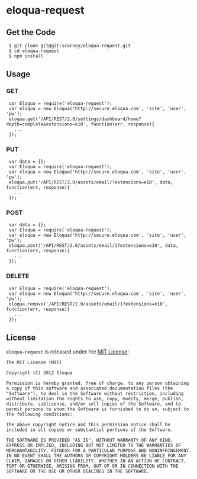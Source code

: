 # eloqua-request

## Get the Code

     $ git clone git@git:scarney/eloqua-request.git
     $ cd eloqua-request
     $ npm install

## Usage
### GET

     var Eloqua = require('eloqua-request');
     var eloqua = new Eloqua('http://secure.eloqua.com', 'site', 'user', 'pw');
     eloqua.get('/API/REST/2.0/settings/dashboard/home?depth=complete&extensions=e10', function(err, response){
       ...
     });

### PUT

     var data = {};
     var Eloqua = require('eloqua-request');
     var eloqua = new Eloqua('http://secure.eloqua.com', 'site', 'user', 'pw');
     eloqua.put('/API/REST/2.0/assets/email/?extensions=e10', data, function(err, response){
       ...
     });
      
### POST

     var data = {};
     var Eloqua = require('eloqua-request');
     var eloqua = new Eloqua('http://secure.eloqua.com', 'site', 'user', 'pw');
     eloqua.post('/API/REST/2.0/assets/email/1?extensions=e10', data, function(err, response){
       ...
     });
      
### DELETE

     var Eloqua = require('eloqua-request');
     var eloqua = new Eloqua('http://secure.eloqua.com', 'site', 'user', 'pw');
     eloqua.remove('/API/REST/2.0/assets/email/1?extensions=e10', function(err, response){
       ...
     });

## License

`eloqua-request` is released under hte [MIT License](http://www.opensource.org/licenses/mit-license.html):

    The MIT License (MIT)

    Copyright (C) 2012 Eloqua

    Permission is hereby granted, free of charge, to any person obtaining a copy of this software and associated documentation files (the "Software"), to deal in the Software without restriction, including without limitation the rights to use, copy, modify, merge, publish, distribute, sublicense, and/or sell copies of the Software, and to permit persons to whom the Software is furnished to do so, subject to the following conditions:

    The above copyright notice and this permission notice shall be included in all copies or substantial portions of the Software.

    THE SOFTWARE IS PROVIDED "AS IS", WITHOUT WARRANTY OF ANY KIND, EXPRESS OR IMPLIED, INCLUDING BUT NOT LIMITED TO THE WARRANTIES OF MERCHANTABILITY, FITNESS FOR A PARTICULAR PURPOSE AND NONINFRINGEMENT. IN NO EVENT SHALL THE AUTHORS OR COPYRIGHT HOLDERS BE LIABLE FOR ANY CLAIM, DAMAGES OR OTHER LIABILITY, WHETHER IN AN ACTION OF CONTRACT, TORT OR OTHERWISE, ARISING FROM, OUT OF OR IN CONNECTION WITH THE SOFTWARE OR THE USE OR OTHER DEALINGS IN THE SOFTWARE.
